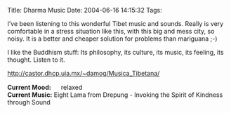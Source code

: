 Title: Dharma Music
Date: 2004-06-16 14:15:32
Tags: 

<p>I&#8217;ve been listening to this wonderful Tibet music and sounds. Really is very comfortable in a stress situation like this, with this big and mess city, so noisy. It is a better and cheaper solution for problems than mariguana ;-)</p>

<p>I like the Buddhism stuff: Its philosophy, its culture, its music, its feeling, its thought. Listen to it.</p>

<p><a href="http://castor.dhcp.uia.mx/%7Edamog/Musica_Tibetana/"><a href="http://castor.dhcp.uia.mx/~damog/Musica_Tibetana/">http://castor.dhcp.uia.mx/~damog/Musica_Tibetana/</a></a></p>

<p><strong>Current Mood:</strong> <img width="15" height="15" src="http://stat.livejournal.com/img/mood/growf/smileys/smile.gif"/> relaxed<br/><strong>Current Music:</strong> Eight Lama from Drepung - Invoking the Spirit of Kindness through Sound</p>

